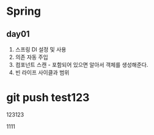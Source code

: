 # Spring
## day01
1. 스프링 DI 설정 및 사용
2. 의존 자동 주입
3. 컴포넌트 스캔 - 포함되어 있으면 알아서 객체를 생성해준다.
4. 빈 라이프 사이클과 범위

# git push test123
123123

1111